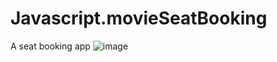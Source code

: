 # Javascript.movieSeatBooking
A seat booking app
![image](https://user-images.githubusercontent.com/95387589/231909472-b44969a5-5cda-4442-b8de-752b16a74ad9.png)
